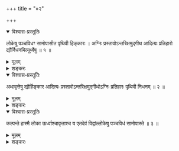 +++
title = "०२"

+++

<details open><summary>विश्वास-प्रस्तुतिः</summary>

लोकेषु पञ्चविधꣳ सामोपासीत पृथिवी हिङ्कारः । अग्निः
प्रस्तावोऽन्तरिक्षमुद्गीथ
आदित्यः प्रतिहारो द्यौर्निधनमित्यूर्ध्वेषु ॥ १ ॥
</details>

<details><summary>मूलम्</summary>

लोकेषु पञ्चविधꣳ सामोपासीत पृथिवी हिङ्कारः । अग्निः
प्रस्तावोऽन्तरिक्षमुद्गीथ
आदित्यः प्रतिहारो द्यौर्निधनमित्यूर्ध्वेषु ॥ १ ॥
</details>

<details><summary>शङ्करः</summary>

कानि पुनस्तानि साधुदृष्टिविशिष्टानि समस्तानि सामान्युपास्यानीति, इमानि
तान्युच्यन्ते — लोकेषु पञ्चविधम् इत्यादीनि । ननु लोकादिदृष्ट्या
तान्युपास्यानि साधुदृष्ट्या च इति विरुद्धम् ; न, साध्वर्थस्य
लोकादिकार्येषुकारणस्यानुगतत्वात् — मृदादिवद्धटादिविकारेषु ।
साधुशब्दवाच्योऽर्थो धर्मो ब्रह्म वा सर्वथापि
लोकादिकार्येष्वनुगतम् । अतः यथा यत्र घटादिदृष्टिः
मृदादिदृष्ट्यनुगतैव सा, तथा साधुदृष्ट्यनुगतैव लोकादिदृष्टिः —
धर्मादिकार्यत्वाल्लोकादीनाम् । यद्यपि कारणत्वमविशिष्टं
ब्रह्मधर्मयोः, तथापि धर्म एव साधुशब्दवाच्य इति युक्तम् ,
साधुकारी साधुर्भवति इति धर्मविषये साधुशब्दप्रयोगात् । ननु लोकादिकार्येषु
कारणस्यानुगतत्वादर्थप्राप्तैव तद्दृष्टिरिति ‘साधु सामेत्युपास्ते’ (छा.
उ. २ । १ । ४) इति न वक्तव्यम् ; न, शास्त्रगम्यत्वात्तद्दृष्टेः ;
सर्वत्र हि शास्त्रप्रापिता एव धर्मा उपास्याः, न विद्यमाना
अप्यशास्त्रीयाः ॥

लोकेषु पृथिव्यादिषु पञ्चविधं पञ्चभक्तिभेदेन पञ्चप्रकारं साधु समस्तं
सामोपासीत । कथम् ? पृथिवी हिङ्कारः । लोकेष्विति या सप्तमी, तां
प्रथमात्वेन विपरिणमय्य पृथिवीदृष्ट्या हिङ्कारे पृथिवी हिङ्कार
इत्युपासीत । व्यत्यस्य वा सप्तमीश्रुतिं लोकविषयां
हिङ्कारादिषु पृथिव्यादिदृष्टिं कृत्वोपासीत । तत्र पृथिवी हिङ्कारः,
प्राथम्यसामान्यात् । अग्निः प्रस्तावः । अग्नौ हि कर्माणि
प्रस्तूयन्ते । प्रस्तावश्च भक्तिः ।
अन्तरिक्षमुद्गीथः । अन्तरिक्षं हि गगनम् ।
गकारविशिष्टश्चोद्गीथः । आदित्यः प्रतिहारः,
प्रतिप्राण्यभिमुखत्वान्मां प्रति
मां प्रतीति । द्यौर्निधनम् । दिवि निधीयन्ते हि इतो गता
इत्यूर्ध्वेषूर्ध्वगतेषु लोकदृष्ट्या
सामोपासनम् ॥
</details>

<details open><summary>विश्वास-प्रस्तुतिः</summary>

अथावृत्तेषु द्यौर्हिङ्कार आदित्यः प्रस्तावोऽन्तरिक्षमुद्गीथोऽग्निः
प्रतिहारः पृथिवी निधनम् ॥ २ ॥
</details>

<details><summary>मूलम्</summary>

अथावृत्तेषु द्यौर्हिङ्कार आदित्यः प्रस्तावोऽन्तरिक्षमुद्गीथोऽग्निः
प्रतिहारः पृथिवी निधनम् ॥ २ ॥
</details>

<details><summary>शङ्करः</summary>

अथ आवृत्तेषु अवाङ्मुखेषु पञ्चविधमुच्यते सामोपासनम् । गत्यागतिविशिष्टा हि
लोकाः । यथा ते, तथादृष्ट्यैव सामोपासनं विधीयते यतः, अत आवृत्तेषु
लोकेषु । द्यौर्हिङ्कारः, प्राथम्यात् । आदित्यः प्रस्तावः,
उदिते ह्यादित्ये प्रस्तूयन्ते कर्माणि प्राणिनाम् । अन्तरिक्षमुद्गीथः
पूर्ववत् । अग्निः प्रतिहारः, प्राणिभिः प्रतिहरणादग्नेः । पृथिवी
निधनम् , तत आगतानामिह निधनात् ॥
</details>

<details open><summary>विश्वास-प्रस्तुतिः</summary>

कल्पन्ते हास्मै लोका ऊर्ध्वाश्चावृत्ताश्च य एतदेवं विद्वांल्लोकेषु
पञ्चविधं सामोपास्ते ॥ ३ ॥
</details>

<details><summary>मूलम्</summary>

कल्पन्ते हास्मै लोका ऊर्ध्वाश्चावृत्ताश्च य एतदेवं विद्वांल्लोकेषु
पञ्चविधं सामोपास्ते ॥ ३ ॥
</details>

<details><summary>शङ्करः</summary>

उपासनफलं — कल्पन्ते समर्था भवन्ति ह अस्मै लोका ऊर्ध्वाश्च आवृत्ताश्च,
गत्यागतिविशिष्टा भोग्यत्वेन व्यवतिष्ठन्त इत्यर्थः । य एतदेवं
विद्वान् लोकेषु पञ्चविधं समस्तं साधु सामेत्युपास्ते इति
सर्वत्र योजना पञ्चविधे सप्तविधे च ॥

इति द्वितीयखण्डभाष्यम् ॥
</details>

